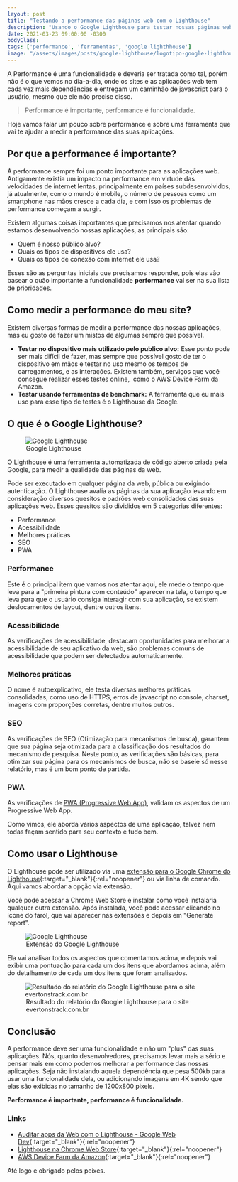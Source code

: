 ```yaml
---
layout: post
title: "Testando a performance das páginas web com o Lighthouse"
description: "Usando o Google Lighthouse para testar nossas páginas web. Pois afinal, performance é importante, performance é funcionalidade."
date: 2021-03-23 09:00:00 -0300
bodyClass:
tags: ['performance', 'ferramentas', 'google lighthhouse']
image: "/assets/images/posts/google-lighthouse/logotipo-google-lighthouse.jpg"
---
```


A Performance é uma funcionalidade e deveria ser tratada como tal, porém não é o que vemos no dia-a-dia, onde os sites e as aplicações web tem cada vez mais dependências e entregam um caminhão de javascript para o usuário, mesmo que ele não precise disso.

> Performance é importante, performance é funcionalidade.

Hoje vamos falar um pouco sobre performance e sobre uma ferramenta que vai te ajudar a medir a performance das suas aplicações.

## Por que a performance é importante?

A performance sempre foi um ponto importante para as aplicações web. Antigamente existia um impacto na performance em virtude das velocidades de internet lentas, principalmente em países subdesenvolvidos, já atualmente, como o mundo é mobile, o número de pessoas como um smartphone nas mãos cresce a cada dia, e com isso os problemas de performance começam a surgir.

Existem algumas coisas importantes que precisamos nos atentar quando estamos desenvolvendo nossas aplicações, as principais são:

- Quem é nosso público alvo?
- Quais os tipos de dispositivos ele usa?
- Quais os tipos de conexão com internet ele usa?

Esses são as perguntas iniciais que precisamos responder, pois elas vão basear o quão importante a funcionalidade **performance** vai ser na sua lista de prioridades.

## Como medir a performance do meu site?

Existem diversas formas de medir a performance das nossas aplicações, mas eu gosto de fazer um mistos de algumas sempre que possível.

- **Testar no dispositivo mais utilizado pelo publico alvo:** Esse ponto pode ser mais difícil de fazer, mas sempre que possível gosto de ter o dispositivo em mãos e testar no uso mesmo os tempos de carregamentos, e as interações. Existem também, serviços que você consegue realizar esses testes online,  como o AWS Device Farm da Amazon.
- **Testar usando ferramentas de benchmark:** A ferramenta que eu mais uso para esse tipo de testes é o Lighthouse da Google.


## O que é o Google Lighthouse?

<figure>
  <picture>
    <source type="image/webp" srcset="/assets/images/webp/posts/google-lighthouse/logotipo-google-lighthouse.webp" />
    <source srcset="/assets/images/posts/google-lighthouse/logotipo-google-lighthouse.jpg" />
    <img itemprop="image" src="/assets/images/posts/google-lighthouse/logotipo-google-lighthouse.jpg" alt="Google Lighthouse" />
  </picture>
  <legend>Google Lighthouse</legend>
</figure>

O Lighthouse é uma ferramenta automatizada de código aberto criada pela Google, para medir a qualidade das páginas da web.

Pode ser executado em qualquer página da web, pública ou exigindo autenticação. O Lighthouse avalia as páginas da sua aplicação levando em consideração diversos quesitos e padrões web consolidados das suas aplicações web.
Esses quesitos são divididos em 5 categorias diferentes:

- Performance
- Acessibilidade
- Melhores práticas
- SEO
- PWA

### Performance

Este é o principal item que vamos nos atentar aqui, ele mede o tempo que leva para a "primeira pintura com conteúdo" aparecer na tela, o tempo que leva para que o usuário consiga interagir com sua aplicação, se existem deslocamentos de layout, dentre outros itens.

### Acessibilidade

As verificações de acessibilidade, destacam oportunidades para melhorar a acessibilidade de seu aplicativo da web, são problemas comuns de acessibilidade que podem ser detectados automaticamente.

### Melhores práticas

O nome é autoexplicativo, ele testa diversas melhores práticas consolidadas, como uso de HTTPS, erros de javascript no console, charset, imagens com proporções corretas, dentre muitos outros.

### SEO

As verificações de SEO (Otimização para mecanismos de busca), garantem que sua página seja otimizada para a classificação dos resultados do mecanismo de pesquisa. Neste ponto, as verificações são básicas, para otimizar sua página para os mecanismos de busca, não se baseie só nesse relatório, mas é um bom ponto de partida.

### PWA

As verificações de [PWA (Progressive Web App)](https://evertonstrack.com.br/como-transformar-seu-site-em-um-progressive-web-app/), validam os aspectos de um Progressive Web App.


Como vimos, ele aborda vários aspectos de uma aplicação, talvez nem todas façam sentido para seu contexto e tudo bem.


## Como usar o Lighthouse


O Lighthouse pode ser utilizado via uma [extensão para o Google Chrome do Lighthouse](https://chrome.google.com/webstore/detail/lighthouse/blipmdconlkpinefehnmjammfjpmpbjk?utm_source=chrome-ntp-icon){:target="_blank"}{:rel="noopener"} ou via linha de comando. Aqui vamos abordar a opção via extensão.

Você pode acessar a Chrome Web Store e instalar como você instalaria qualquer outra extensão. Após instalada, você pode acessar clicando no ícone do farol, que vai aparecer nas extensões e depois em "Generate report".

<figure>
  <picture>
    <source type="image/webp" srcset="/assets/images/webp/posts/google-lighthouse/google-lighthouse.webp" />
    <source srcset="/assets/images/posts/google-lighthouse/google-lighthouse.jpg" />
    <img itemprop="image" src="/assets/images/posts/google-lighthouse/google-lighthouse.jpg" alt="Google Lighthouse" />
  </picture>
  <legend>Extensão do Google Lighthouse</legend>
</figure>


Ela vai analisar todos os aspectos que comentamos acima, e depois vai exibir uma pontuação para cada um dos itens que abordamos acima, além do detalhamento de cada um dos itens que foram analisados.

<figure>
  <picture>
    <source type="image/webp" srcset="/assets/images/webp/posts/google-lighthouse/lighthouse-evertonstrack.com.br.webp" />
    <source srcset="/assets/images/posts/google-lighthouse/lighthouse-evertonstrack.com.br.jpg" />
    <img itemprop="image" src="/assets/images/posts/google-lighthouse/lighthouse-evertonstrack.com.br.jpg" alt="Resultado do relatório do Google Lighthouse para o site evertonstrack.com.br" />
  </picture>
  <legend>Resultado do relatório do Google Lighthouse para o site evertonstrack.com.br</legend>
</figure>


## Conclusão


A performance deve ser uma funcionalidade e não um "plus" das suas aplicações. Nós, quanto desenvolvedores, precisamos levar mais a sério e pensar mais em como podemos melhorar a performance das nossas aplicações. Seja não instalando aquela dependência que pesa 500kb para usar uma funcionalidade dela, ou adicionando imagens em 4K sendo que elas são exibidas no tamanho de 1200x800 pixels.

**Performance é importante, performance é funcionalidade.**

### Links

- [Auditar apps da Web com o Lighthouse - Google Web Dev](https://developers.google.com/web/tools/lighthouse?hl=pt-br){:target="_blank"}{:rel="noopener"}
- [Lighthouse na Chrome Web Store](https://chrome.google.com/webstore/detail/lighthouse/blipmdconlkpinefehnmjammfjpmpbjk?utm_source=chrome-ntp-icon){:target="_blank"}{:rel="noopener"}
- [AWS Device Farm da Amazon](https://aws.amazon.com/pt/device-farm/){:target="_blank"}{:rel="noopener"}


Até logo e obrigado pelos peixes.

